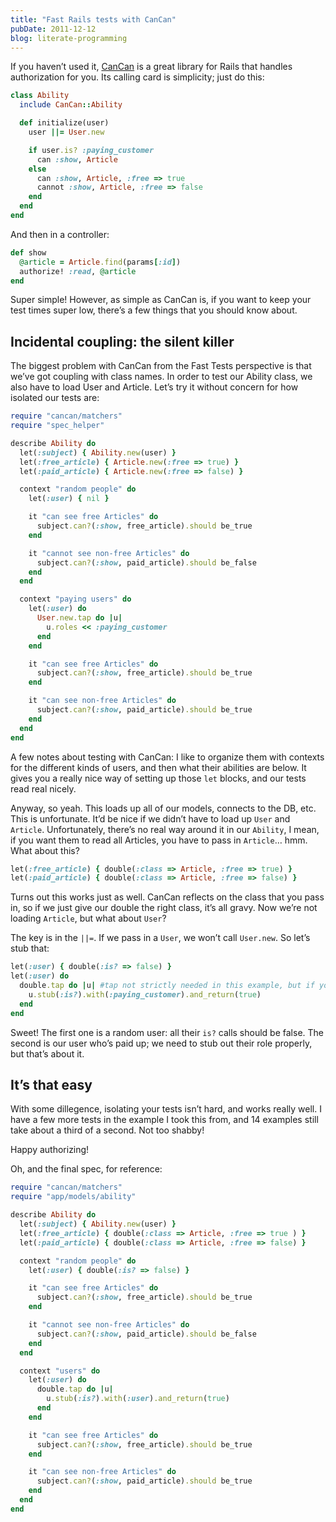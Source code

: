 ```yaml
---
title: "Fast Rails tests with CanCan"
pubDate: 2011-12-12
blog: literate-programming
---
```



If you haven’t used it, [CanCan](https://github.com/ryanb/cancan) is a great library for Rails that handles authorization for you. Its calling card is simplicity; just do this:

```ruby
class Ability
  include CanCan::Ability

  def initialize(user)
    user ||= User.new

    if user.is? :paying_customer
      can :show, Article
    else
      can :show, Article, :free => true
      cannot :show, Article, :free => false
    end
  end
end
```

And then in a controller:

```ruby
def show
  @article = Article.find(params[:id])
  authorize! :read, @article
end
```

Super simple! However, as simple as CanCan is, if you want to keep your test times super low, there’s a few things that you should know about.

## Incidental coupling: the silent killer

The biggest problem with CanCan from the Fast Tests perspective is that we’ve got coupling with class names. In order to test our Ability class, we also have to load User and Article. Let’s try it without concern for how isolated our tests are:

```ruby
require "cancan/matchers"
require "spec_helper"

describe Ability do
  let(:subject) { Ability.new(user) }
  let(:free_article) { Article.new(:free => true) }
  let(:paid_article) { Article.new(:free => false) }

  context "random people" do
    let(:user) { nil }

    it "can see free Articles" do
      subject.can?(:show, free_article).should be_true
    end

    it "cannot see non-free Articles" do
      subject.can?(:show, paid_article).should be_false
    end
  end

  context "paying users" do
    let(:user) do 
      User.new.tap do |u|
        u.roles << :paying_customer
      end
    end

    it "can see free Articles" do
      subject.can?(:show, free_article).should be_true
    end

    it "can see non-free Articles" do
      subject.can?(:show, paid_article).should be_true
    end
  end
end
```

A few notes about testing with CanCan: I like to organize them with contexts for the different kinds of users, and then what their abilities are below. It gives you a really nice way of setting up those `let` blocks, and our tests read real nicely.

Anyway, so yeah. This loads up all of our models, connects to the DB, etc. This is unfortunate. It’d be nice if we didn’t have to load up `User` and `Article`. Unfortunately, there’s no real way around it in our `Ability`, I mean, if you want them to read all Articles, you have to pass in `Article`… hmm. What about this?

```ruby
let(:free_article) { double(:class => Article, :free => true) }
let(:paid_article) { double(:class => Article, :free => false) }
```

Turns out this works just as well. CanCan reflects on the class that you pass in, so if we just give our double the right class, it’s all gravy. Now we’re not loading `Article`, but what about `User`?

The key is in the `||=`. If we pass in a `User`, we won’t call `User.new`. So let’s stub that:

```ruby
let(:user) { double(:is? => false) }
let(:user) do 
  double.tap do |u| #tap not strictly needed in this example, but if you want multiple roles...
    u.stub(:is?).with(:paying_customer).and_return(true)
  end
end
```

Sweet! The first one is a random user: all their `is?` calls should be false. The second is our user who’s paid up; we need to stub out their role properly, but that’s about it.

## It’s that easy

With some dillegence, isolating your tests isn’t hard, and works really well. I have a few more tests in the example I took this from, and 14 examples still take about a third of a second. Not too shabby!

Happy authorizing!

Oh, and the final spec, for reference:

```ruby
require "cancan/matchers"
require "app/models/ability"

describe Ability do
  let(:subject) { Ability.new(user) }
  let(:free_article) { double(:class => Article, :free => true ) }
  let(:paid_article) { double(:class => Article, :free => false) }

  context "random people" do
    let(:user) { double(:is? => false) }

    it "can see free Articles" do
      subject.can?(:show, free_article).should be_true
    end

    it "cannot see non-free Articles" do
      subject.can?(:show, paid_article).should be_false
    end
  end

  context "users" do
    let(:user) do 
      double.tap do |u|
        u.stub(:is?).with(:user).and_return(true)
      end
    end

    it "can see free Articles" do
      subject.can?(:show, free_article).should be_true
    end

    it "can see non-free Articles" do
      subject.can?(:show, paid_article).should be_true
    end
  end
end
```

